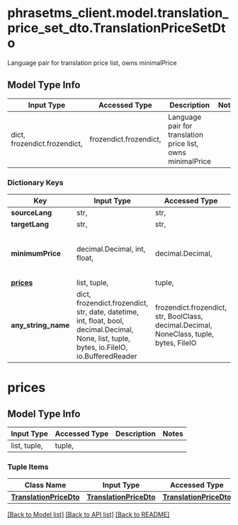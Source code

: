 # phrasetms_client.model.translation_price_set_dto.TranslationPriceSetDto

Language pair for translation price list, owns minimalPrice

## Model Type Info

| Input Type                   | Accessed Type          | Description                                                 | Notes |
| ---------------------------- | ---------------------- | ----------------------------------------------------------- | ----- |
| dict, frozendict.frozendict, | frozendict.frozendict, | Language pair for translation price list, owns minimalPrice |

### Dictionary Keys

| Key                   | Input Type                                                                                                                                  | Accessed Type                                                                           | Description                                                        | Notes                                   |
| --------------------- | ------------------------------------------------------------------------------------------------------------------------------------------- | --------------------------------------------------------------------------------------- | ------------------------------------------------------------------ | --------------------------------------- |
| **sourceLang**        | str,                                                                                                                                        | str,                                                                                    |                                                                    | [optional]                              |
| **targetLang**        | str,                                                                                                                                        | str,                                                                                    |                                                                    | [optional]                              |
| **minimumPrice**      | decimal.Decimal, int, float,                                                                                                                | decimal.Decimal,                                                                        |                                                                    | [optional] value must be a 64 bit float |
| **[prices](#prices)** | list, tuple,                                                                                                                                | tuple,                                                                                  |                                                                    | [optional]                              |
| **any_string_name**   | dict, frozendict.frozendict, str, date, datetime, int, float, bool, decimal.Decimal, None, list, tuple, bytes, io.FileIO, io.BufferedReader | frozendict.frozendict, str, BoolClass, decimal.Decimal, NoneClass, tuple, bytes, FileIO | any string name can be used but the value must be the correct type | [optional]                              |

# prices

## Model Type Info

| Input Type   | Accessed Type | Description | Notes |
| ------------ | ------------- | ----------- | ----- |
| list, tuple, | tuple,        |             |

### Tuple Items

| Class Name                                        | Input Type                                        | Accessed Type                                     | Description | Notes |
| ------------------------------------------------- | ------------------------------------------------- | ------------------------------------------------- | ----------- | ----- |
| [**TranslationPriceDto**](TranslationPriceDto.md) | [**TranslationPriceDto**](TranslationPriceDto.md) | [**TranslationPriceDto**](TranslationPriceDto.md) |             |

[[Back to Model list]](../../README.md#documentation-for-models) [[Back to API list]](../../README.md#documentation-for-api-endpoints) [[Back to README]](../../README.md)
